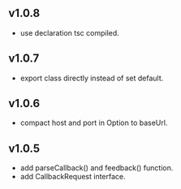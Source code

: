 ## v1.0.8

* use declaration tsc compiled.

## v1.0.7

* export class directly instead of set default.

## v1.0.6

* compact host and port in Option to baseUrl.

## v1.0.5

* add parseCallback() and feedback() function.
* add CallbackRequest interface.
